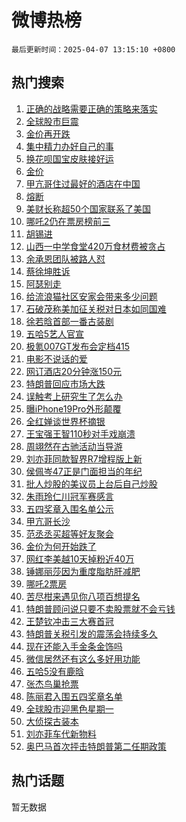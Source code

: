 # 微博热榜

`最后更新时间：2025-04-07 13:15:10 +0800`

## 热门搜索

1. [正确的战略需要正确的策略来落实](https://m.weibo.cn/search?containerid=100103type%3D1%26t%3D10%26q%3D%23%E6%AD%A3%E7%A1%AE%E7%9A%84%E6%88%98%E7%95%A5%E9%9C%80%E8%A6%81%E6%AD%A3%E7%A1%AE%E7%9A%84%E7%AD%96%E7%95%A5%E6%9D%A5%E8%90%BD%E5%AE%9E%23&stream_entry_id=51&isnewpage=1&extparam=seat%3D1%26pos%3D0%26c_type%3D51%26cate%3D10103%26q%3D%2523%25E6%25AD%25A3%25E7%25A1%25AE%25E7%259A%2584%25E6%2588%2598%25E7%2595%25A5%25E9%259C%2580%25E8%25A6%2581%25E6%25AD%25A3%25E7%25A1%25AE%25E7%259A%2584%25E7%25AD%2596%25E7%2595%25A5%25E6%259D%25A5%25E8%2590%25BD%25E5%25AE%259E%2523%26filter_type%3Drealtimehot%26dgr%3D0%26stream_entry_id%3D51%26display_time%3D1744002909%26pre_seqid%3D17440029094000336142263)
1. [全球股市巨震](https://m.weibo.cn/search?containerid=100103type%3D1%26t%3D10%26q%3D%23%E5%85%A8%E7%90%83%E8%82%A1%E5%B8%82%E5%B7%A8%E9%9C%87%23&stream_entry_id=31&isnewpage=1&extparam=seat%3D1%26pos%3D0%26flag%3D4%26filter_type%3Drealtimehot%26lcate%3D5001%26c_type%3D31%26band_rank%3D1%26cate%3D5001%26q%3D%2523%25E5%2585%25A8%25E7%2590%2583%25E8%2582%25A1%25E5%25B8%2582%25E5%25B7%25A8%25E9%259C%2587%2523%26realpos%3D1%26dgr%3D0%26stream_entry_id%3D31%26display_time%3D1744002909%26pre_seqid%3D17440029094000336142263)
1. [金价再开跌](https://m.weibo.cn/search?containerid=100103type%3D1%26t%3D10%26q%3D%23%E9%87%91%E4%BB%B7%E5%86%8D%E5%BC%80%E8%B7%8C%23&stream_entry_id=31&isnewpage=1&extparam=seat%3D1%26pos%3D1%26flag%3D2%26filter_type%3Drealtimehot%26lcate%3D5001%26c_type%3D31%26band_rank%3D2%26cate%3D5001%26q%3D%2523%25E9%2587%2591%25E4%25BB%25B7%25E5%2586%258D%25E5%25BC%2580%25E8%25B7%258C%2523%26realpos%3D2%26dgr%3D0%26stream_entry_id%3D31%26display_time%3D1744002909%26pre_seqid%3D17440029094000336142263)
1. [集中精力办好自己的事](https://m.weibo.cn/search?containerid=100103type%3D1%26t%3D10%26q%3D%23%E9%9B%86%E4%B8%AD%E7%B2%BE%E5%8A%9B%E5%8A%9E%E5%A5%BD%E8%87%AA%E5%B7%B1%E7%9A%84%E4%BA%8B%23&stream_entry_id=31&isnewpage=1&extparam=seat%3D1%26pos%3D2%26flag%3D0%26filter_type%3Drealtimehot%26lcate%3D5001%26c_type%3D31%26band_rank%3D3%26cate%3D5001%26q%3D%2523%25E9%259B%2586%25E4%25B8%25AD%25E7%25B2%25BE%25E5%258A%259B%25E5%258A%259E%25E5%25A5%25BD%25E8%2587%25AA%25E5%25B7%25B1%25E7%259A%2584%25E4%25BA%258B%2523%26realpos%3D3%26dgr%3D0%26stream_entry_id%3D31%26display_time%3D1744002909%26pre_seqid%3D17440029094000336142263)
1. [换花呗国宝皮肤接好运](https://m.weibo.cn/search?containerid=100103type%3D1%26t%3D10%26q%3D%23%E6%8D%A2%E8%8A%B1%E5%91%97%E5%9B%BD%E5%AE%9D%E7%9A%AE%E8%82%A4%E6%8E%A5%E5%A5%BD%E8%BF%90%23&stream_entry_id=31&isnewpage=1&extparam=seat%3D1%26is_ad_pos%3D1%26adid%3D282026%26filter_type%3Drealtimehot%26lcate%3D5001%26c_type%3D31%26pos%3D3%26q%3D%2523%25E6%258D%25A2%25E8%258A%25B1%25E5%2591%2597%25E5%259B%25BD%25E5%25AE%259D%25E7%259A%25AE%25E8%2582%25A4%25E6%258E%25A5%25E5%25A5%25BD%25E8%25BF%2590%2523%26cate%3D5001%26band_rank%3D4%26topic_ad%3D1%26dgr%3D0%26stream_entry_id%3D31%26display_time%3D1744002909%26pre_seqid%3D17440029094000336142263)
1. [金价](https://m.weibo.cn/search?containerid=100103type%3D1%26t%3D10%26q%3D%E9%87%91%E4%BB%B7&stream_entry_id=31&isnewpage=1&extparam=seat%3D1%26pos%3D4%26flag%3D1%26filter_type%3Drealtimehot%26lcate%3D5001%26c_type%3D31%26band_rank%3D4%26cate%3D5001%26q%3D%25E9%2587%2591%25E4%25BB%25B7%26realpos%3D4%26dgr%3D0%26stream_entry_id%3D31%26display_time%3D1744002909%26pre_seqid%3D17440029094000336142263)
1. [甲亢哥住过最好的酒店在中国](https://m.weibo.cn/search?containerid=100103type%3D1%26t%3D10%26q%3D%E7%94%B2%E4%BA%A2%E5%93%A5%E4%BD%8F%E8%BF%87%E6%9C%80%E5%A5%BD%E7%9A%84%E9%85%92%E5%BA%97%E5%9C%A8%E4%B8%AD%E5%9B%BD&stream_entry_id=31&isnewpage=1&extparam=seat%3D1%26pos%3D5%26flag%3D1%26filter_type%3Drealtimehot%26lcate%3D5001%26c_type%3D31%26band_rank%3D5%26cate%3D5001%26q%3D%25E7%2594%25B2%25E4%25BA%25A2%25E5%2593%25A5%25E4%25BD%258F%25E8%25BF%2587%25E6%259C%2580%25E5%25A5%25BD%25E7%259A%2584%25E9%2585%2592%25E5%25BA%2597%25E5%259C%25A8%25E4%25B8%25AD%25E5%259B%25BD%26realpos%3D5%26dgr%3D0%26stream_entry_id%3D31%26display_time%3D1744002909%26pre_seqid%3D17440029094000336142263)
1. [熔断](https://m.weibo.cn/search?containerid=100103type%3D1%26t%3D10%26q%3D%E7%86%94%E6%96%AD&stream_entry_id=31&isnewpage=1&extparam=seat%3D1%26pos%3D6%26flag%3D2%26filter_type%3Drealtimehot%26lcate%3D5001%26c_type%3D31%26band_rank%3D6%26cate%3D5001%26q%3D%25E7%2586%2594%25E6%2596%25AD%26realpos%3D6%26dgr%3D0%26stream_entry_id%3D31%26display_time%3D1744002909%26pre_seqid%3D17440029094000336142263)
1. [美财长称超50个国家联系了美国](https://m.weibo.cn/search?containerid=100103type%3D1%26t%3D10%26q%3D%23%E7%BE%8E%E8%B4%A2%E9%95%BF%E7%A7%B0%E8%B6%8550%E4%B8%AA%E5%9B%BD%E5%AE%B6%E8%81%94%E7%B3%BB%E4%BA%86%E7%BE%8E%E5%9B%BD%23&stream_entry_id=31&isnewpage=1&extparam=seat%3D1%26pos%3D7%26flag%3D1%26filter_type%3Drealtimehot%26lcate%3D5001%26c_type%3D31%26band_rank%3D7%26cate%3D5001%26q%3D%2523%25E7%25BE%258E%25E8%25B4%25A2%25E9%2595%25BF%25E7%25A7%25B0%25E8%25B6%258550%25E4%25B8%25AA%25E5%259B%25BD%25E5%25AE%25B6%25E8%2581%2594%25E7%25B3%25BB%25E4%25BA%2586%25E7%25BE%258E%25E5%259B%25BD%2523%26realpos%3D7%26dgr%3D0%26stream_entry_id%3D31%26display_time%3D1744002909%26pre_seqid%3D17440029094000336142263)
1. [哪吒2仍在票房榜前三](https://m.weibo.cn/search?containerid=100103type%3D1%26t%3D10%26q%3D%23%E5%93%AA%E5%90%922%E4%BB%8D%E5%9C%A8%E7%A5%A8%E6%88%BF%E6%A6%9C%E5%89%8D%E4%B8%89%23&stream_entry_id=31&isnewpage=1&extparam=seat%3D1%26pos%3D8%26flag%3D0%26filter_type%3Drealtimehot%26lcate%3D5001%26c_type%3D31%26band_rank%3D8%26cate%3D5001%26q%3D%2523%25E5%2593%25AA%25E5%2590%25922%25E4%25BB%258D%25E5%259C%25A8%25E7%25A5%25A8%25E6%2588%25BF%25E6%25A6%259C%25E5%2589%258D%25E4%25B8%2589%2523%26realpos%3D8%26dgr%3D0%26stream_entry_id%3D31%26display_time%3D1744002909%26pre_seqid%3D17440029094000336142263)
1. [胡锡进](https://m.weibo.cn/search?containerid=100103type%3D1%26t%3D10%26q%3D%E8%83%A1%E9%94%A1%E8%BF%9B&stream_entry_id=31&isnewpage=1&extparam=seat%3D1%26pos%3D9%26flag%3D1%26filter_type%3Drealtimehot%26lcate%3D5001%26c_type%3D31%26band_rank%3D9%26cate%3D5001%26q%3D%25E8%2583%25A1%25E9%2594%25A1%25E8%25BF%259B%26realpos%3D9%26dgr%3D0%26stream_entry_id%3D31%26display_time%3D1744002909%26pre_seqid%3D17440029094000336142263)
1. [山西一中学食堂420万食材费被贪占](https://m.weibo.cn/search?containerid=100103type%3D1%26t%3D10%26q%3D%23%E5%B1%B1%E8%A5%BF%E4%B8%80%E4%B8%AD%E5%AD%A6%E9%A3%9F%E5%A0%82420%E4%B8%87%E9%A3%9F%E6%9D%90%E8%B4%B9%E8%A2%AB%E8%B4%AA%E5%8D%A0%23&stream_entry_id=31&isnewpage=1&extparam=seat%3D1%26pos%3D10%26flag%3D1%26filter_type%3Drealtimehot%26lcate%3D5001%26c_type%3D31%26band_rank%3D10%26cate%3D5001%26q%3D%2523%25E5%25B1%25B1%25E8%25A5%25BF%25E4%25B8%2580%25E4%25B8%25AD%25E5%25AD%25A6%25E9%25A3%259F%25E5%25A0%2582420%25E4%25B8%2587%25E9%25A3%259F%25E6%259D%2590%25E8%25B4%25B9%25E8%25A2%25AB%25E8%25B4%25AA%25E5%258D%25A0%2523%26realpos%3D10%26dgr%3D0%26stream_entry_id%3D31%26display_time%3D1744002909%26pre_seqid%3D17440029094000336142263)
1. [余承恩团队被路人怼](https://m.weibo.cn/search?containerid=100103type%3D1%26t%3D10%26q%3D%23%E4%BD%99%E6%89%BF%E6%81%A9%E5%9B%A2%E9%98%9F%E8%A2%AB%E8%B7%AF%E4%BA%BA%E6%80%BC%23&stream_entry_id=31&isnewpage=1&extparam=seat%3D1%26pos%3D11%26flag%3D1%26filter_type%3Drealtimehot%26lcate%3D5001%26c_type%3D31%26band_rank%3D11%26cate%3D5001%26q%3D%2523%25E4%25BD%2599%25E6%2589%25BF%25E6%2581%25A9%25E5%259B%25A2%25E9%2598%259F%25E8%25A2%25AB%25E8%25B7%25AF%25E4%25BA%25BA%25E6%2580%25BC%2523%26realpos%3D11%26dgr%3D0%26stream_entry_id%3D31%26display_time%3D1744002909%26pre_seqid%3D17440029094000336142263)
1. [蔡徐坤胜诉](https://m.weibo.cn/search?containerid=100103type%3D1%26t%3D10%26q%3D%23%E8%94%A1%E5%BE%90%E5%9D%A4%E8%83%9C%E8%AF%89%23&stream_entry_id=31&isnewpage=1&extparam=seat%3D1%26pos%3D12%26flag%3D2%26filter_type%3Drealtimehot%26lcate%3D5001%26c_type%3D31%26band_rank%3D12%26cate%3D5001%26q%3D%2523%25E8%2594%25A1%25E5%25BE%2590%25E5%259D%25A4%25E8%2583%259C%25E8%25AF%2589%2523%26realpos%3D12%26dgr%3D0%26stream_entry_id%3D31%26display_time%3D1744002909%26pre_seqid%3D17440029094000336142263)
1. [阿瑟别走](https://m.weibo.cn/search?containerid=100103type%3D1%26t%3D10%26q%3D%E9%98%BF%E7%91%9F%E5%88%AB%E8%B5%B0&stream_entry_id=31&isnewpage=1&extparam=seat%3D1%26pos%3D13%26flag%3D1%26filter_type%3Drealtimehot%26lcate%3D5001%26c_type%3D31%26band_rank%3D13%26cate%3D5001%26q%3D%25E9%2598%25BF%25E7%2591%259F%25E5%2588%25AB%25E8%25B5%25B0%26realpos%3D13%26dgr%3D0%26stream_entry_id%3D31%26display_time%3D1744002909%26pre_seqid%3D17440029094000336142263)
1. [给流浪猫社区安家会带来多少问题](https://m.weibo.cn/search?containerid=100103type%3D1%26t%3D10%26q%3D%23%E7%BB%99%E6%B5%81%E6%B5%AA%E7%8C%AB%E7%A4%BE%E5%8C%BA%E5%AE%89%E5%AE%B6%E4%BC%9A%E5%B8%A6%E6%9D%A5%E5%A4%9A%E5%B0%91%E9%97%AE%E9%A2%98%23&stream_entry_id=31&isnewpage=1&extparam=seat%3D1%26pos%3D14%26flag%3D1%26filter_type%3Drealtimehot%26lcate%3D5001%26c_type%3D31%26band_rank%3D14%26cate%3D5001%26q%3D%2523%25E7%25BB%2599%25E6%25B5%2581%25E6%25B5%25AA%25E7%258C%25AB%25E7%25A4%25BE%25E5%258C%25BA%25E5%25AE%2589%25E5%25AE%25B6%25E4%25BC%259A%25E5%25B8%25A6%25E6%259D%25A5%25E5%25A4%259A%25E5%25B0%2591%25E9%2597%25AE%25E9%25A2%2598%2523%26realpos%3D14%26dgr%3D0%26stream_entry_id%3D31%26display_time%3D1744002909%26pre_seqid%3D17440029094000336142263)
1. [石破茂称美加征关税对日本如同国难](https://m.weibo.cn/search?containerid=100103type%3D1%26t%3D10%26q%3D%23%E7%9F%B3%E7%A0%B4%E8%8C%82%E7%A7%B0%E7%BE%8E%E5%8A%A0%E5%BE%81%E5%85%B3%E7%A8%8E%E5%AF%B9%E6%97%A5%E6%9C%AC%E5%A6%82%E5%90%8C%E5%9B%BD%E9%9A%BE%23&stream_entry_id=31&isnewpage=1&extparam=seat%3D1%26pos%3D15%26flag%3D1%26filter_type%3Drealtimehot%26lcate%3D5001%26c_type%3D31%26band_rank%3D15%26cate%3D5001%26q%3D%2523%25E7%259F%25B3%25E7%25A0%25B4%25E8%258C%2582%25E7%25A7%25B0%25E7%25BE%258E%25E5%258A%25A0%25E5%25BE%2581%25E5%2585%25B3%25E7%25A8%258E%25E5%25AF%25B9%25E6%2597%25A5%25E6%259C%25AC%25E5%25A6%2582%25E5%2590%258C%25E5%259B%25BD%25E9%259A%25BE%2523%26realpos%3D15%26dgr%3D0%26stream_entry_id%3D31%26display_time%3D1744002909%26pre_seqid%3D17440029094000336142263)
1. [徐若晗首部一番古装剧](https://m.weibo.cn/search?containerid=100103type%3D1%26t%3D10%26q%3D%E5%BE%90%E8%8B%A5%E6%99%97%E9%A6%96%E9%83%A8%E4%B8%80%E7%95%AA%E5%8F%A4%E8%A3%85%E5%89%A7&stream_entry_id=31&isnewpage=1&extparam=seat%3D1%26pos%3D16%26flag%3D1%26filter_type%3Drealtimehot%26lcate%3D5001%26c_type%3D31%26band_rank%3D16%26cate%3D5001%26q%3D%25E5%25BE%2590%25E8%258B%25A5%25E6%2599%2597%25E9%25A6%2596%25E9%2583%25A8%25E4%25B8%2580%25E7%2595%25AA%25E5%258F%25A4%25E8%25A3%2585%25E5%2589%25A7%26realpos%3D16%26dgr%3D0%26stream_entry_id%3D31%26display_time%3D1744002909%26pre_seqid%3D17440029094000336142263)
1. [五哈5艺人官宣](https://m.weibo.cn/search?containerid=100103type%3D1%26t%3D10%26q%3D%23%E4%BA%94%E5%93%885%E8%89%BA%E4%BA%BA%E5%AE%98%E5%AE%A3%23&stream_entry_id=31&isnewpage=1&extparam=seat%3D1%26pos%3D17%26flag%3D2%26filter_type%3Drealtimehot%26lcate%3D5001%26c_type%3D31%26band_rank%3D17%26cate%3D5001%26q%3D%2523%25E4%25BA%2594%25E5%2593%25885%25E8%2589%25BA%25E4%25BA%25BA%25E5%25AE%2598%25E5%25AE%25A3%2523%26realpos%3D17%26dgr%3D0%26stream_entry_id%3D31%26display_time%3D1744002909%26pre_seqid%3D17440029094000336142263)
1. [极氪007GT发布会定档415](https://m.weibo.cn/search?containerid=100103type%3D1%26t%3D10%26q%3D%23%E6%9E%81%E6%B0%AA007GT%E5%8F%91%E5%B8%83%E4%BC%9A%E5%AE%9A%E6%A1%A3415%23&stream_entry_id=31&isnewpage=1&extparam=seat%3D1%26pos%3D18%26flag%3D1%26filter_type%3Drealtimehot%26lcate%3D5001%26c_type%3D31%26band_rank%3D18%26cate%3D5001%26q%3D%2523%25E6%259E%2581%25E6%25B0%25AA007GT%25E5%258F%2591%25E5%25B8%2583%25E4%25BC%259A%25E5%25AE%259A%25E6%25A1%25A3415%2523%26realpos%3D18%26dgr%3D0%26stream_entry_id%3D31%26display_time%3D1744002909%26pre_seqid%3D17440029094000336142263)
1. [电影不说话的爱](https://m.weibo.cn/search?containerid=100103type%3D1%26t%3D10%26q%3D%E7%94%B5%E5%BD%B1%E4%B8%8D%E8%AF%B4%E8%AF%9D%E7%9A%84%E7%88%B1&stream_entry_id=31&isnewpage=1&extparam=seat%3D1%26pos%3D19%26flag%3D1%26filter_type%3Drealtimehot%26lcate%3D5001%26c_type%3D31%26band_rank%3D19%26cate%3D5001%26q%3D%25E7%2594%25B5%25E5%25BD%25B1%25E4%25B8%258D%25E8%25AF%25B4%25E8%25AF%259D%25E7%259A%2584%25E7%2588%25B1%26realpos%3D19%26dgr%3D0%26stream_entry_id%3D31%26display_time%3D1744002909%26pre_seqid%3D17440029094000336142263)
1. [网订酒店20分钟涨150元](https://m.weibo.cn/search?containerid=100103type%3D1%26t%3D10%26q%3D%23%E7%BD%91%E8%AE%A2%E9%85%92%E5%BA%9720%E5%88%86%E9%92%9F%E6%B6%A8150%E5%85%83%23&stream_entry_id=31&isnewpage=1&extparam=seat%3D1%26pos%3D20%26flag%3D1%26filter_type%3Drealtimehot%26lcate%3D5001%26c_type%3D31%26band_rank%3D20%26cate%3D5001%26q%3D%2523%25E7%25BD%2591%25E8%25AE%25A2%25E9%2585%2592%25E5%25BA%259720%25E5%2588%2586%25E9%2592%259F%25E6%25B6%25A8150%25E5%2585%2583%2523%26realpos%3D20%26dgr%3D0%26stream_entry_id%3D31%26display_time%3D1744002909%26pre_seqid%3D17440029094000336142263)
1. [特朗普回应市场大跌](https://m.weibo.cn/search?containerid=100103type%3D1%26t%3D10%26q%3D%23%E7%89%B9%E6%9C%97%E6%99%AE%E5%9B%9E%E5%BA%94%E5%B8%82%E5%9C%BA%E5%A4%A7%E8%B7%8C%23&stream_entry_id=31&isnewpage=1&extparam=seat%3D1%26pos%3D21%26flag%3D0%26filter_type%3Drealtimehot%26lcate%3D5001%26c_type%3D31%26band_rank%3D21%26cate%3D5001%26q%3D%2523%25E7%2589%25B9%25E6%259C%2597%25E6%2599%25AE%25E5%259B%259E%25E5%25BA%2594%25E5%25B8%2582%25E5%259C%25BA%25E5%25A4%25A7%25E8%25B7%258C%2523%26realpos%3D21%26dgr%3D0%26stream_entry_id%3D31%26display_time%3D1744002909%26pre_seqid%3D17440029094000336142263)
1. [误触考上研究生了怎么办](https://m.weibo.cn/search?containerid=100103type%3D1%26t%3D10%26q%3D%E8%AF%AF%E8%A7%A6%E8%80%83%E4%B8%8A%E7%A0%94%E7%A9%B6%E7%94%9F%E4%BA%86%E6%80%8E%E4%B9%88%E5%8A%9E&stream_entry_id=31&isnewpage=1&extparam=seat%3D1%26pos%3D22%26flag%3D1%26filter_type%3Drealtimehot%26lcate%3D5001%26c_type%3D31%26band_rank%3D22%26cate%3D5001%26q%3D%25E8%25AF%25AF%25E8%25A7%25A6%25E8%2580%2583%25E4%25B8%258A%25E7%25A0%2594%25E7%25A9%25B6%25E7%2594%259F%25E4%25BA%2586%25E6%2580%258E%25E4%25B9%2588%25E5%258A%259E%26realpos%3D22%26dgr%3D0%26stream_entry_id%3D31%26display_time%3D1744002909%26pre_seqid%3D17440029094000336142263)
1. [曝iPhone19Pro外形颠覆](https://m.weibo.cn/search?containerid=100103type%3D1%26t%3D10%26q%3D%23%E6%9B%9DiPhone19Pro%E5%A4%96%E5%BD%A2%E9%A2%A0%E8%A6%86%23&stream_entry_id=31&isnewpage=1&extparam=seat%3D1%26pos%3D23%26flag%3D0%26filter_type%3Drealtimehot%26lcate%3D5001%26c_type%3D31%26band_rank%3D23%26cate%3D5001%26q%3D%2523%25E6%259B%259DiPhone19Pro%25E5%25A4%2596%25E5%25BD%25A2%25E9%25A2%25A0%25E8%25A6%2586%2523%26realpos%3D23%26dgr%3D0%26stream_entry_id%3D31%26display_time%3D1744002909%26pre_seqid%3D17440029094000336142263)
1. [全红婵谈世界杯摘银](https://m.weibo.cn/search?containerid=100103type%3D1%26t%3D10%26q%3D%23%E5%85%A8%E7%BA%A2%E5%A9%B5%E8%B0%88%E4%B8%96%E7%95%8C%E6%9D%AF%E6%91%98%E9%93%B6%23&stream_entry_id=31&isnewpage=1&extparam=seat%3D1%26pos%3D24%26flag%3D1%26filter_type%3Drealtimehot%26lcate%3D5001%26c_type%3D31%26band_rank%3D24%26cate%3D5001%26q%3D%2523%25E5%2585%25A8%25E7%25BA%25A2%25E5%25A9%25B5%25E8%25B0%2588%25E4%25B8%2596%25E7%2595%258C%25E6%259D%25AF%25E6%2591%2598%25E9%2593%25B6%2523%26realpos%3D24%26dgr%3D0%26stream_entry_id%3D31%26display_time%3D1744002909%26pre_seqid%3D17440029094000336142263)
1. [王宝强王智110秒对手戏崩溃](https://m.weibo.cn/search?containerid=100103type%3D1%26t%3D10%26q%3D%E7%8E%8B%E5%AE%9D%E5%BC%BA%E7%8E%8B%E6%99%BA110%E7%A7%92%E5%AF%B9%E6%89%8B%E6%88%8F%E5%B4%A9%E6%BA%83&stream_entry_id=31&isnewpage=1&extparam=seat%3D1%26pos%3D25%26flag%3D1%26filter_type%3Drealtimehot%26lcate%3D5001%26c_type%3D31%26band_rank%3D25%26cate%3D5001%26q%3D%25E7%258E%258B%25E5%25AE%259D%25E5%25BC%25BA%25E7%258E%258B%25E6%2599%25BA110%25E7%25A7%2592%25E5%25AF%25B9%25E6%2589%258B%25E6%2588%258F%25E5%25B4%25A9%25E6%25BA%2583%26realpos%3D25%26dgr%3D0%26stream_entry_id%3D31%26display_time%3D1744002909%26pre_seqid%3D17440029094000336142263)
1. [周翊然在古驰活动当导游](https://m.weibo.cn/search?containerid=100103type%3D1%26t%3D10%26q%3D%23%E5%91%A8%E7%BF%8A%E7%84%B6%E5%9C%A8%E5%8F%A4%E9%A9%B0%E6%B4%BB%E5%8A%A8%E5%BD%93%E5%AF%BC%E6%B8%B8%23&stream_entry_id=31&isnewpage=1&extparam=seat%3D1%26pos%3D26%26flag%3D1%26filter_type%3Drealtimehot%26lcate%3D5001%26c_type%3D31%26band_rank%3D26%26cate%3D5001%26q%3D%2523%25E5%2591%25A8%25E7%25BF%258A%25E7%2584%25B6%25E5%259C%25A8%25E5%258F%25A4%25E9%25A9%25B0%25E6%25B4%25BB%25E5%258A%25A8%25E5%25BD%2593%25E5%25AF%25BC%25E6%25B8%25B8%2523%26realpos%3D26%26dgr%3D0%26stream_entry_id%3D31%26display_time%3D1744002909%26pre_seqid%3D17440029094000336142263)
1. [刘亦菲同款智界R7增程版上新](https://m.weibo.cn/search?containerid=100103type%3D1%26t%3D10%26q%3D%23%E5%88%98%E4%BA%A6%E8%8F%B2%E5%90%8C%E6%AC%BE%E6%99%BA%E7%95%8CR7%E5%A2%9E%E7%A8%8B%E7%89%88%E4%B8%8A%E6%96%B0%23&stream_entry_id=31&isnewpage=1&extparam=seat%3D1%26pos%3D27%26flag%3D1%26filter_type%3Drealtimehot%26lcate%3D5001%26c_type%3D31%26band_rank%3D27%26cate%3D5001%26q%3D%2523%25E5%2588%2598%25E4%25BA%25A6%25E8%258F%25B2%25E5%2590%258C%25E6%25AC%25BE%25E6%2599%25BA%25E7%2595%258CR7%25E5%25A2%259E%25E7%25A8%258B%25E7%2589%2588%25E4%25B8%258A%25E6%2596%25B0%2523%26realpos%3D27%26dgr%3D0%26stream_entry_id%3D31%26display_time%3D1744002909%26pre_seqid%3D17440029094000336142263)
1. [侯佩岑47正是门面担当的年纪](https://m.weibo.cn/search?containerid=100103type%3D1%26t%3D10%26q%3D%E4%BE%AF%E4%BD%A9%E5%B2%9147%E6%AD%A3%E6%98%AF%E9%97%A8%E9%9D%A2%E6%8B%85%E5%BD%93%E7%9A%84%E5%B9%B4%E7%BA%AA&stream_entry_id=31&isnewpage=1&extparam=seat%3D1%26pos%3D28%26flag%3D1%26filter_type%3Drealtimehot%26lcate%3D5001%26c_type%3D31%26band_rank%3D28%26cate%3D5001%26q%3D%25E4%25BE%25AF%25E4%25BD%25A9%25E5%25B2%259147%25E6%25AD%25A3%25E6%2598%25AF%25E9%2597%25A8%25E9%259D%25A2%25E6%258B%2585%25E5%25BD%2593%25E7%259A%2584%25E5%25B9%25B4%25E7%25BA%25AA%26realpos%3D28%26dgr%3D0%26stream_entry_id%3D31%26display_time%3D1744002909%26pre_seqid%3D17440029094000336142263)
1. [批人炒股的美议员上台后自己炒股](https://m.weibo.cn/search?containerid=100103type%3D1%26t%3D10%26q%3D%23%E6%89%B9%E4%BA%BA%E7%82%92%E8%82%A1%E7%9A%84%E7%BE%8E%E8%AE%AE%E5%91%98%E4%B8%8A%E5%8F%B0%E5%90%8E%E8%87%AA%E5%B7%B1%E7%82%92%E8%82%A1%23&stream_entry_id=31&isnewpage=1&extparam=seat%3D1%26pos%3D29%26flag%3D1%26filter_type%3Drealtimehot%26lcate%3D5001%26c_type%3D31%26band_rank%3D29%26cate%3D5001%26q%3D%2523%25E6%2589%25B9%25E4%25BA%25BA%25E7%2582%2592%25E8%2582%25A1%25E7%259A%2584%25E7%25BE%258E%25E8%25AE%25AE%25E5%2591%2598%25E4%25B8%258A%25E5%258F%25B0%25E5%2590%258E%25E8%2587%25AA%25E5%25B7%25B1%25E7%2582%2592%25E8%2582%25A1%2523%26realpos%3D29%26dgr%3D0%26stream_entry_id%3D31%26display_time%3D1744002909%26pre_seqid%3D17440029094000336142263)
1. [朱雨玲仁川冠军赛感言](https://m.weibo.cn/search?containerid=100103type%3D1%26t%3D10%26q%3D%E6%9C%B1%E9%9B%A8%E7%8E%B2%E4%BB%81%E5%B7%9D%E5%86%A0%E5%86%9B%E8%B5%9B%E6%84%9F%E8%A8%80&stream_entry_id=31&isnewpage=1&extparam=seat%3D1%26pos%3D30%26flag%3D1%26filter_type%3Drealtimehot%26lcate%3D5001%26c_type%3D31%26band_rank%3D30%26cate%3D5001%26q%3D%25E6%259C%25B1%25E9%259B%25A8%25E7%258E%25B2%25E4%25BB%2581%25E5%25B7%259D%25E5%2586%25A0%25E5%2586%259B%25E8%25B5%259B%25E6%2584%259F%25E8%25A8%2580%26realpos%3D30%26dgr%3D0%26stream_entry_id%3D31%26display_time%3D1744002909%26pre_seqid%3D17440029094000336142263)
1. [五四奖章入围名单公示](https://m.weibo.cn/search?containerid=100103type%3D1%26t%3D10%26q%3D%23%E4%BA%94%E5%9B%9B%E5%A5%96%E7%AB%A0%E5%85%A5%E5%9B%B4%E5%90%8D%E5%8D%95%E5%85%AC%E7%A4%BA%23&stream_entry_id=31&isnewpage=1&extparam=seat%3D1%26pos%3D31%26flag%3D0%26filter_type%3Drealtimehot%26lcate%3D5001%26c_type%3D31%26band_rank%3D31%26cate%3D5001%26q%3D%2523%25E4%25BA%2594%25E5%259B%259B%25E5%25A5%2596%25E7%25AB%25A0%25E5%2585%25A5%25E5%259B%25B4%25E5%2590%258D%25E5%258D%2595%25E5%2585%25AC%25E7%25A4%25BA%2523%26realpos%3D31%26dgr%3D0%26stream_entry_id%3D31%26display_time%3D1744002909%26pre_seqid%3D17440029094000336142263)
1. [甲亢哥长沙](https://m.weibo.cn/search?containerid=100103type%3D1%26t%3D10%26q%3D%E7%94%B2%E4%BA%A2%E5%93%A5%E9%95%BF%E6%B2%99&stream_entry_id=31&isnewpage=1&extparam=seat%3D1%26pos%3D32%26flag%3D0%26filter_type%3Drealtimehot%26lcate%3D5001%26c_type%3D31%26band_rank%3D32%26cate%3D5001%26q%3D%25E7%2594%25B2%25E4%25BA%25A2%25E5%2593%25A5%25E9%2595%25BF%25E6%25B2%2599%26realpos%3D32%26dgr%3D0%26stream_entry_id%3D31%26display_time%3D1744002909%26pre_seqid%3D17440029094000336142263)
1. [范丞丞买超等好友聚会](https://m.weibo.cn/search?containerid=100103type%3D1%26t%3D10%26q%3D%23%E8%8C%83%E4%B8%9E%E4%B8%9E%E4%B9%B0%E8%B6%85%E7%AD%89%E5%A5%BD%E5%8F%8B%E8%81%9A%E4%BC%9A%23&stream_entry_id=31&isnewpage=1&extparam=seat%3D1%26pos%3D33%26flag%3D1%26filter_type%3Drealtimehot%26lcate%3D5001%26c_type%3D31%26band_rank%3D33%26cate%3D5001%26q%3D%2523%25E8%258C%2583%25E4%25B8%259E%25E4%25B8%259E%25E4%25B9%25B0%25E8%25B6%2585%25E7%25AD%2589%25E5%25A5%25BD%25E5%258F%258B%25E8%2581%259A%25E4%25BC%259A%2523%26realpos%3D33%26dgr%3D0%26stream_entry_id%3D31%26display_time%3D1744002909%26pre_seqid%3D17440029094000336142263)
1. [金价为何开始跌了](https://m.weibo.cn/search?containerid=100103type%3D1%26t%3D10%26q%3D%23%E9%87%91%E4%BB%B7%E4%B8%BA%E4%BD%95%E5%BC%80%E5%A7%8B%E8%B7%8C%E4%BA%86%23&stream_entry_id=31&isnewpage=1&extparam=seat%3D1%26pos%3D34%26flag%3D0%26filter_type%3Drealtimehot%26lcate%3D5001%26c_type%3D31%26band_rank%3D34%26cate%3D5001%26q%3D%2523%25E9%2587%2591%25E4%25BB%25B7%25E4%25B8%25BA%25E4%25BD%2595%25E5%25BC%2580%25E5%25A7%258B%25E8%25B7%258C%25E4%25BA%2586%2523%26realpos%3D34%26dgr%3D0%26stream_entry_id%3D31%26display_time%3D1744002909%26pre_seqid%3D17440029094000336142263)
1. [网红李美越10天掉粉近40万](https://m.weibo.cn/search?containerid=100103type%3D1%26t%3D10%26q%3D%23%E7%BD%91%E7%BA%A2%E6%9D%8E%E7%BE%8E%E8%B6%8A10%E5%A4%A9%E6%8E%89%E7%B2%89%E8%BF%9140%E4%B8%87%23&stream_entry_id=31&isnewpage=1&extparam=seat%3D1%26pos%3D35%26flag%3D1%26filter_type%3Drealtimehot%26lcate%3D5001%26c_type%3D31%26band_rank%3D35%26cate%3D5001%26q%3D%2523%25E7%25BD%2591%25E7%25BA%25A2%25E6%259D%258E%25E7%25BE%258E%25E8%25B6%258A10%25E5%25A4%25A9%25E6%258E%2589%25E7%25B2%2589%25E8%25BF%259140%25E4%25B8%2587%2523%26realpos%3D35%26dgr%3D0%26stream_entry_id%3D31%26display_time%3D1744002909%26pre_seqid%3D17440029094000336142263)
1. [锤娜丽莎因为重度脂肪肝减肥](https://m.weibo.cn/search?containerid=100103type%3D1%26t%3D10%26q%3D%23%E9%94%A4%E5%A8%9C%E4%B8%BD%E8%8E%8E%E5%9B%A0%E4%B8%BA%E9%87%8D%E5%BA%A6%E8%84%82%E8%82%AA%E8%82%9D%E5%87%8F%E8%82%A5%23&stream_entry_id=31&isnewpage=1&extparam=seat%3D1%26pos%3D36%26flag%3D1%26filter_type%3Drealtimehot%26lcate%3D5001%26c_type%3D31%26band_rank%3D36%26cate%3D5001%26q%3D%2523%25E9%2594%25A4%25E5%25A8%259C%25E4%25B8%25BD%25E8%258E%258E%25E5%259B%25A0%25E4%25B8%25BA%25E9%2587%258D%25E5%25BA%25A6%25E8%2584%2582%25E8%2582%25AA%25E8%2582%259D%25E5%2587%258F%25E8%2582%25A5%2523%26realpos%3D36%26dgr%3D0%26stream_entry_id%3D31%26display_time%3D1744002909%26pre_seqid%3D17440029094000336142263)
1. [哪吒2票房](https://m.weibo.cn/search?containerid=100103type%3D1%26t%3D10%26q%3D%E5%93%AA%E5%90%922%E7%A5%A8%E6%88%BF&stream_entry_id=31&isnewpage=1&extparam=seat%3D1%26pos%3D37%26flag%3D1%26filter_type%3Drealtimehot%26lcate%3D5001%26c_type%3D31%26band_rank%3D37%26cate%3D5001%26q%3D%25E5%2593%25AA%25E5%2590%25922%25E7%25A5%25A8%25E6%2588%25BF%26realpos%3D37%26dgr%3D0%26stream_entry_id%3D31%26display_time%3D1744002909%26pre_seqid%3D17440029094000336142263)
1. [苦尽柑来遇见你八项百想提名](https://m.weibo.cn/search?containerid=100103type%3D1%26t%3D10%26q%3D%23%E8%8B%A6%E5%B0%BD%E6%9F%91%E6%9D%A5%E9%81%87%E8%A7%81%E4%BD%A0%E5%85%AB%E9%A1%B9%E7%99%BE%E6%83%B3%E6%8F%90%E5%90%8D%23&stream_entry_id=31&isnewpage=1&extparam=seat%3D1%26pos%3D38%26flag%3D0%26filter_type%3Drealtimehot%26lcate%3D5001%26c_type%3D31%26band_rank%3D38%26cate%3D5001%26q%3D%2523%25E8%258B%25A6%25E5%25B0%25BD%25E6%259F%2591%25E6%259D%25A5%25E9%2581%2587%25E8%25A7%2581%25E4%25BD%25A0%25E5%2585%25AB%25E9%25A1%25B9%25E7%2599%25BE%25E6%2583%25B3%25E6%258F%2590%25E5%2590%258D%2523%26realpos%3D38%26dgr%3D0%26stream_entry_id%3D31%26display_time%3D1744002909%26pre_seqid%3D17440029094000336142263)
1. [特朗普顾问说只要不卖股票就不会亏钱](https://m.weibo.cn/search?containerid=100103type%3D1%26t%3D10%26q%3D%23%E7%89%B9%E6%9C%97%E6%99%AE%E9%A1%BE%E9%97%AE%E8%AF%B4%E5%8F%AA%E8%A6%81%E4%B8%8D%E5%8D%96%E8%82%A1%E7%A5%A8%E5%B0%B1%E4%B8%8D%E4%BC%9A%E4%BA%8F%E9%92%B1%23&stream_entry_id=31&isnewpage=1&extparam=seat%3D1%26pos%3D39%26flag%3D0%26filter_type%3Drealtimehot%26lcate%3D5001%26c_type%3D31%26band_rank%3D39%26cate%3D5001%26q%3D%2523%25E7%2589%25B9%25E6%259C%2597%25E6%2599%25AE%25E9%25A1%25BE%25E9%2597%25AE%25E8%25AF%25B4%25E5%258F%25AA%25E8%25A6%2581%25E4%25B8%258D%25E5%258D%2596%25E8%2582%25A1%25E7%25A5%25A8%25E5%25B0%25B1%25E4%25B8%258D%25E4%25BC%259A%25E4%25BA%258F%25E9%2592%25B1%2523%26realpos%3D39%26dgr%3D0%26stream_entry_id%3D31%26display_time%3D1744002909%26pre_seqid%3D17440029094000336142263)
1. [王楚钦冲击三大赛首冠](https://m.weibo.cn/search?containerid=100103type%3D1%26t%3D10%26q%3D%23%E7%8E%8B%E6%A5%9A%E9%92%A6%E5%86%B2%E5%87%BB%E4%B8%89%E5%A4%A7%E8%B5%9B%E9%A6%96%E5%86%A0%23&stream_entry_id=31&isnewpage=1&extparam=seat%3D1%26pos%3D40%26flag%3D1%26filter_type%3Drealtimehot%26lcate%3D5001%26c_type%3D31%26band_rank%3D40%26cate%3D5001%26q%3D%2523%25E7%258E%258B%25E6%25A5%259A%25E9%2592%25A6%25E5%2586%25B2%25E5%2587%25BB%25E4%25B8%2589%25E5%25A4%25A7%25E8%25B5%259B%25E9%25A6%2596%25E5%2586%25A0%2523%26realpos%3D40%26dgr%3D0%26stream_entry_id%3D31%26display_time%3D1744002909%26pre_seqid%3D17440029094000336142263)
1. [特朗普关税引发的震荡会持续多久](https://m.weibo.cn/search?containerid=100103type%3D1%26t%3D10%26q%3D%23%E7%89%B9%E6%9C%97%E6%99%AE%E5%85%B3%E7%A8%8E%E5%BC%95%E5%8F%91%E7%9A%84%E9%9C%87%E8%8D%A1%E4%BC%9A%E6%8C%81%E7%BB%AD%E5%A4%9A%E4%B9%85%23&stream_entry_id=31&isnewpage=1&extparam=seat%3D1%26pos%3D41%26flag%3D1%26filter_type%3Drealtimehot%26lcate%3D5001%26c_type%3D31%26band_rank%3D41%26cate%3D5001%26q%3D%2523%25E7%2589%25B9%25E6%259C%2597%25E6%2599%25AE%25E5%2585%25B3%25E7%25A8%258E%25E5%25BC%2595%25E5%258F%2591%25E7%259A%2584%25E9%259C%2587%25E8%258D%25A1%25E4%25BC%259A%25E6%258C%2581%25E7%25BB%25AD%25E5%25A4%259A%25E4%25B9%2585%2523%26realpos%3D41%26dgr%3D0%26stream_entry_id%3D31%26display_time%3D1744002909%26pre_seqid%3D17440029094000336142263)
1. [现在还能入手金条金饰吗](https://m.weibo.cn/search?containerid=100103type%3D1%26t%3D10%26q%3D%23%E7%8E%B0%E5%9C%A8%E8%BF%98%E8%83%BD%E5%85%A5%E6%89%8B%E9%87%91%E6%9D%A1%E9%87%91%E9%A5%B0%E5%90%97%23&stream_entry_id=31&isnewpage=1&extparam=seat%3D1%26pos%3D42%26flag%3D0%26filter_type%3Drealtimehot%26lcate%3D5001%26c_type%3D31%26band_rank%3D42%26cate%3D5001%26q%3D%2523%25E7%258E%25B0%25E5%259C%25A8%25E8%25BF%2598%25E8%2583%25BD%25E5%2585%25A5%25E6%2589%258B%25E9%2587%2591%25E6%259D%25A1%25E9%2587%2591%25E9%25A5%25B0%25E5%2590%2597%2523%26realpos%3D42%26dgr%3D0%26stream_entry_id%3D31%26display_time%3D1744002909%26pre_seqid%3D17440029094000336142263)
1. [微信居然还有这么多好用功能](https://m.weibo.cn/search?containerid=100103type%3D1%26t%3D10%26q%3D%23%E5%BE%AE%E4%BF%A1%E5%B1%85%E7%84%B6%E8%BF%98%E6%9C%89%E8%BF%99%E4%B9%88%E5%A4%9A%E5%A5%BD%E7%94%A8%E5%8A%9F%E8%83%BD%23&stream_entry_id=31&isnewpage=1&extparam=seat%3D1%26pos%3D43%26flag%3D0%26filter_type%3Drealtimehot%26lcate%3D5001%26c_type%3D31%26band_rank%3D43%26cate%3D5001%26q%3D%2523%25E5%25BE%25AE%25E4%25BF%25A1%25E5%25B1%2585%25E7%2584%25B6%25E8%25BF%2598%25E6%259C%2589%25E8%25BF%2599%25E4%25B9%2588%25E5%25A4%259A%25E5%25A5%25BD%25E7%2594%25A8%25E5%258A%259F%25E8%2583%25BD%2523%26realpos%3D43%26dgr%3D0%26stream_entry_id%3D31%26display_time%3D1744002909%26pre_seqid%3D17440029094000336142263)
1. [五哈5没有鹿晗](https://m.weibo.cn/search?containerid=100103type%3D1%26t%3D10%26q%3D%23%E4%BA%94%E5%93%885%E6%B2%A1%E6%9C%89%E9%B9%BF%E6%99%97%23&stream_entry_id=31&isnewpage=1&extparam=seat%3D1%26pos%3D44%26flag%3D0%26filter_type%3Drealtimehot%26lcate%3D5001%26c_type%3D31%26band_rank%3D44%26cate%3D5001%26q%3D%2523%25E4%25BA%2594%25E5%2593%25885%25E6%25B2%25A1%25E6%259C%2589%25E9%25B9%25BF%25E6%2599%2597%2523%26realpos%3D44%26dgr%3D0%26stream_entry_id%3D31%26display_time%3D1744002909%26pre_seqid%3D17440029094000336142263)
1. [张杰鸟巢抢票](https://m.weibo.cn/search?containerid=100103type%3D1%26t%3D10%26q%3D%E5%BC%A0%E6%9D%B0%E9%B8%9F%E5%B7%A2%E6%8A%A2%E7%A5%A8&stream_entry_id=31&isnewpage=1&extparam=seat%3D1%26pos%3D45%26flag%3D1%26filter_type%3Drealtimehot%26lcate%3D5001%26c_type%3D31%26band_rank%3D45%26cate%3D5001%26q%3D%25E5%25BC%25A0%25E6%259D%25B0%25E9%25B8%259F%25E5%25B7%25A2%25E6%258A%25A2%25E7%25A5%25A8%26realpos%3D45%26dgr%3D0%26stream_entry_id%3D31%26display_time%3D1744002909%26pre_seqid%3D17440029094000336142263)
1. [陈丽君入围五四奖章名单](https://m.weibo.cn/search?containerid=100103type%3D1%26t%3D10%26q%3D%23%E9%99%88%E4%B8%BD%E5%90%9B%E5%85%A5%E5%9B%B4%E4%BA%94%E5%9B%9B%E5%A5%96%E7%AB%A0%E5%90%8D%E5%8D%95%23&stream_entry_id=31&isnewpage=1&extparam=seat%3D1%26pos%3D46%26flag%3D0%26filter_type%3Drealtimehot%26lcate%3D5001%26c_type%3D31%26band_rank%3D46%26cate%3D5001%26q%3D%2523%25E9%2599%2588%25E4%25B8%25BD%25E5%2590%259B%25E5%2585%25A5%25E5%259B%25B4%25E4%25BA%2594%25E5%259B%259B%25E5%25A5%2596%25E7%25AB%25A0%25E5%2590%258D%25E5%258D%2595%2523%26realpos%3D46%26dgr%3D0%26stream_entry_id%3D31%26display_time%3D1744002909%26pre_seqid%3D17440029094000336142263)
1. [全球股市迎黑色星期一](https://m.weibo.cn/search?containerid=100103type%3D1%26t%3D10%26q%3D%23%E5%85%A8%E7%90%83%E8%82%A1%E5%B8%82%E8%BF%8E%E9%BB%91%E8%89%B2%E6%98%9F%E6%9C%9F%E4%B8%80%23&stream_entry_id=31&isnewpage=1&extparam=seat%3D1%26pos%3D47%26flag%3D1%26filter_type%3Drealtimehot%26lcate%3D5001%26c_type%3D31%26band_rank%3D47%26cate%3D5001%26q%3D%2523%25E5%2585%25A8%25E7%2590%2583%25E8%2582%25A1%25E5%25B8%2582%25E8%25BF%258E%25E9%25BB%2591%25E8%2589%25B2%25E6%2598%259F%25E6%259C%259F%25E4%25B8%2580%2523%26realpos%3D47%26dgr%3D0%26stream_entry_id%3D31%26display_time%3D1744002909%26pre_seqid%3D17440029094000336142263)
1. [大侦探古装本](https://m.weibo.cn/search?containerid=100103type%3D1%26t%3D10%26q%3D%23%E5%A4%A7%E4%BE%A6%E6%8E%A2%E5%8F%A4%E8%A3%85%E6%9C%AC%23&stream_entry_id=31&isnewpage=1&extparam=seat%3D1%26pos%3D48%26flag%3D1%26filter_type%3Drealtimehot%26lcate%3D5001%26c_type%3D31%26band_rank%3D48%26cate%3D5001%26q%3D%2523%25E5%25A4%25A7%25E4%25BE%25A6%25E6%258E%25A2%25E5%258F%25A4%25E8%25A3%2585%25E6%259C%25AC%2523%26realpos%3D48%26dgr%3D0%26stream_entry_id%3D31%26display_time%3D1744002909%26pre_seqid%3D17440029094000336142263)
1. [刘亦菲车代新物料](https://m.weibo.cn/search?containerid=100103type%3D1%26t%3D10%26q%3D%23%E5%88%98%E4%BA%A6%E8%8F%B2%E8%BD%A6%E4%BB%A3%E6%96%B0%E7%89%A9%E6%96%99%23&stream_entry_id=31&isnewpage=1&extparam=seat%3D1%26pos%3D49%26flag%3D1%26filter_type%3Drealtimehot%26lcate%3D5001%26c_type%3D31%26band_rank%3D49%26cate%3D5001%26q%3D%2523%25E5%2588%2598%25E4%25BA%25A6%25E8%258F%25B2%25E8%25BD%25A6%25E4%25BB%25A3%25E6%2596%25B0%25E7%2589%25A9%25E6%2596%2599%2523%26realpos%3D49%26dgr%3D0%26stream_entry_id%3D31%26display_time%3D1744002909%26pre_seqid%3D17440029094000336142263)
1. [奥巴马首次抨击特朗普第二任期政策](https://m.weibo.cn/search?containerid=100103type%3D1%26t%3D10%26q%3D%23%E5%A5%A5%E5%B7%B4%E9%A9%AC%E9%A6%96%E6%AC%A1%E6%8A%A8%E5%87%BB%E7%89%B9%E6%9C%97%E6%99%AE%E7%AC%AC%E4%BA%8C%E4%BB%BB%E6%9C%9F%E6%94%BF%E7%AD%96%23&stream_entry_id=31&isnewpage=1&extparam=seat%3D1%26pos%3D50%26flag%3D0%26filter_type%3Drealtimehot%26lcate%3D5001%26c_type%3D31%26band_rank%3D50%26cate%3D5001%26q%3D%2523%25E5%25A5%25A5%25E5%25B7%25B4%25E9%25A9%25AC%25E9%25A6%2596%25E6%25AC%25A1%25E6%258A%25A8%25E5%2587%25BB%25E7%2589%25B9%25E6%259C%2597%25E6%2599%25AE%25E7%25AC%25AC%25E4%25BA%258C%25E4%25BB%25BB%25E6%259C%259F%25E6%2594%25BF%25E7%25AD%2596%2523%26realpos%3D50%26dgr%3D0%26stream_entry_id%3D31%26display_time%3D1744002909%26pre_seqid%3D17440029094000336142263)

## 热门话题

暂无数据
